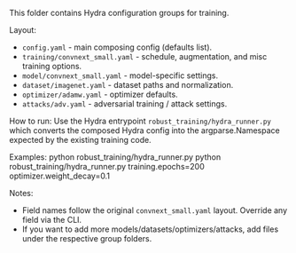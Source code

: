 This folder contains Hydra configuration groups for training.

Layout:
- `config.yaml` - main composing config (defaults list).
- `training/convnext_small.yaml` - schedule, augmentation, and misc training options.
- `model/convnext_small.yaml` - model-specific settings.
- `dataset/imagenet.yaml` - dataset paths and normalization.
- `optimizer/adamw.yaml` - optimizer defaults.
- `attacks/adv.yaml` - adversarial training / attack settings.

How to run:
Use the Hydra entrypoint `robust_training/hydra_runner.py` which converts the composed
Hydra config into the argparse.Namespace expected by the existing training code.

Examples:
  python robust_training/hydra_runner.py
  python robust_training/hydra_runner.py training.epochs=200 optimizer.weight_decay=0.1

Notes:
- Field names follow the original `convnext_small.yaml` layout. Override any field via the CLI.
- If you want to add more models/datasets/optimizers/attacks, add files under the respective group folders.
